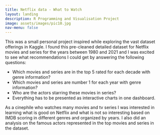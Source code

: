```yaml
---
title: Netflix data - What to Watch
layout: landing
description: R Programming and Visualisation Project
image: assets/images/pic10.jpg
nav-menu: false
---
```


This was a small personal project inspired while exploring the vast dataset offerings in Kaggle. I found this pre-cleaned detailed dataset for Netflix movies and series for the years between 1980 and 2021 and I was excited to see what recommendations I could get by answering the following questions:

- Which movies and series are in the top 5 rated for each decade with genre information?
-  Which movies and series are number 1 for each year with genre information?
- Who are the actors starring these movies in series?
- Everything has to be presented as interactive charts in one dashboard.
   
As a cinephile who watches many movies and tv series I was interested in learning what is good on Netflix and what is not so interesting based on IMDB scoring in different genres and organized by years. I also did an analysis on the famous actors represented in the top movies and series in the dataset.
